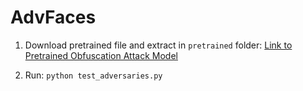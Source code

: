 # AdvFaces


1. Download pretrained file and extract in `pretrained` folder:
[Link to Pretrained Obfuscation Attack Model](https://drive.google.com/file/d/1QfptqO9WffhjUQmrNVYuSVF-iCVT_U5h/view?usp=sharing)

2. Run:
```python test_adversaries.py```

